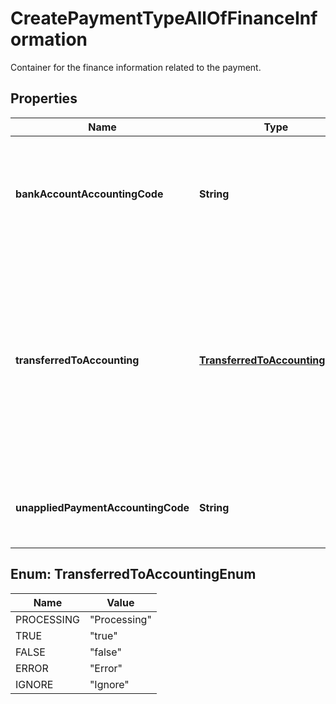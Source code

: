 

# CreatePaymentTypeAllOfFinanceInformation

Container for the finance information related to the payment. 

## Properties

| Name | Type | Description | Notes |
|------------ | ------------- | ------------- | -------------|
|**bankAccountAccountingCode** | **String** | The accounting code that maps to a bank account in your accounting system.  |  [optional] |
|**transferredToAccounting** | [**TransferredToAccountingEnum**](#TransferredToAccountingEnum) | Whether the payment was transferred to an external accounting system. Use this field for integration with accounting systems, such as NetSuite.   |  [optional] |
|**unappliedPaymentAccountingCode** | **String** | The accounting code for the unapplied payment.  |  [optional] |



## Enum: TransferredToAccountingEnum

| Name | Value |
|---- | -----|
| PROCESSING | &quot;Processing&quot; |
| TRUE | &quot;true&quot; |
| FALSE | &quot;false&quot; |
| ERROR | &quot;Error&quot; |
| IGNORE | &quot;Ignore&quot; |



